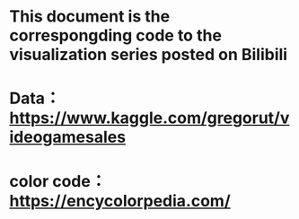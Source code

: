 # This document is the correspongding code to the visualization series posted on Bilibili
# Data：https://www.kaggle.com/gregorut/videogamesales
# color code：https://encycolorpedia.com/
